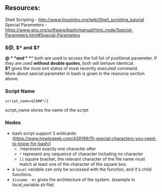 ## Resources:
Shell Scripting - http://www.linuxintro.org/wiki/Shell_scripting_tutorial <br>
Special Parameters - https://www.gnu.org/software/bash/manual/html_node/Special-Parameters.html#Special-Parameters <br>

### $@, $* and $?
**$@** and **$*** both are used to access the full list of positional parameter. If they are used **without double quotes**, both will behave identical.<br>
**$?** gives the most exit status of most recently executed command.<br>
More about special parameter in bash is given in the resource section above.

### Script Name
```shell
script_name=${0##*/}
```
script_name stores the name of the script

### Nodes
* bash script support 3 wildcards:(https://www.howtogeek.com/439199/15-special-characters-you-need-to-know-for-bash/)
  * `?`represent exactly one character after
  * `*` represent any sequence of character including no character
  * `[]` square bracket, the relevant character of the file name must match at least one of the character of the square box.
* a `local` variable can only be accessed with the function, and it's child functions.
* `$(uname -m)` gives the architecture of the system. (example in local_variable.sh file)